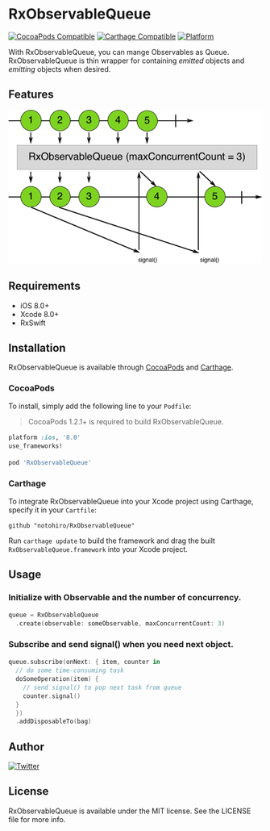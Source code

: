 # RxObservableQueue

[![CocoaPods Compatible](https://img.shields.io/cocoapods/v/RxObservableQueue.svg)](https://img.shields.io/cocoapods/v/RxObservableQueue.svg)
[![Carthage Compatible](https://img.shields.io/badge/Carthage-compatible-4BC51D.svg?style=flat)](https://github.com/Carthage/Carthage)
[![Platform](https://img.shields.io/cocoapods/p/RxObservableQueue.svg?style=flat)](http://cocoapods.org/pods/RxObservableQueue)

With RxObservableQueue, you can mange Observables as Queue.
RxObservableQueue is thin wrapper for containing _emitted_ objects and _emitting_ objects when desired.

## Features

<img src="https://raw.githubusercontent.com/notohiro/RxObservableQueue/master/picture.png" width="603">

## Requirements

- iOS 8.0+
- Xcode 8.0+
- RxSwift

## Installation

RxObservableQueue is available through [CocoaPods](http://cocoapods.org) and [Carthage](https://github.com/Carthage/Carthage).

### CocoaPods

To install, simply add the following line to your `Podfile`:

> CocoaPods 1.2.1+ is required to build RxObservableQueue.

```ruby
platform :ios, '8.0'
use_frameworks!

pod 'RxObservableQueue'
```

### Carthage

To integrate RxObservableQueue into your Xcode project using Carthage, specify it in your `Cartfile`:

```ogdl
github "notohiro/RxObservableQueue"
```

Run `carthage update` to build the framework and drag the built `RxObservableQueue.framework` into your Xcode project.

## Usage

### Initialize with Observable and the number of concurrency.

```Swift
queue = RxObservableQueue
  .create(observable: someObservable, maxConcurrentCount: 3)
```

### Subscribe and send signal() when you need next object.

```Swift
queue.subscribe(onNext: { item, counter in
  // do some time-consuming task
  doSomeOperation(item) {
    // send signal() to pop next task from queue
    counter.signal()
  }
  })
  .addDisposableTo(bag)
```

## Author

[![Twitter](https://img.shields.io/badge/twitter-@notohiro-blue.svg?style=flat)](http://twitter.com/notohiro)

## License

RxObservableQueue is available under the MIT license. See the LICENSE file for more info.
